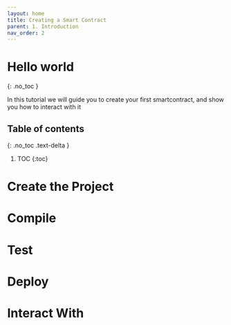 ```yaml
---
layout: home
title: Creating a Smart Contract
parent: 1. Introduction
nav_order: 2
---
```


# Hello world
{: .no_toc }

In this tutorial we will guide you to create your first smartcontract, and
show you how to interact with it

## Table of contents
{: .no_toc .text-delta }

1. TOC
{:toc}

# Create the Project

# Compile

# Test

# Deploy

# Interact With
